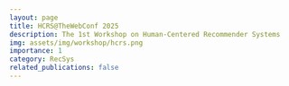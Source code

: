 ```yaml
---
layout: page
title: HCRS@TheWebConf 2025
description: The 1st Workshop on Human-Centered Recommender Systems
img: assets/img/workshop/hcrs.png
importance: 1
category: RecSys
related_publications: false
---
```



